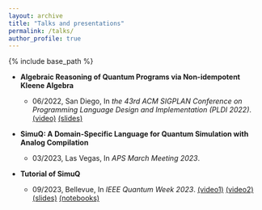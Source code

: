 ```yaml
---
layout: archive
title: "Talks and presentations"
permalink: /talks/
author_profile: true
---
```


{% include base_path %}

* **Algebraic Reasoning of Quantum Programs via Non-idempotent Kleene Algebra**
	* 06/2022, San Diego, In *the 43rd ACM SIGPLAN Conference on Programming Language Design and Implementation (PLDI 2022)*.  [(video)](https://www.youtube.com/watch?v=GuHUNiueBKM) [(slides)](https://pickspeng.github.io/files/nka_pldi22.pdf)

* **SimuQ: A Domain-Specific Language for Quantum Simulation with Analog Compilation**
	* 03/2023, Las Vegas, In *APS March Meeting 2023*.

* **Tutorial of SimuQ**
	* 09/2023, Bellevue, In *IEEE Quantum Week 2023*. [(video1)](https://events.rdmobile.com/Sessions/Details/1957458) [(video2)](https://events.rdmobile.com/Sessions/Details/1957459) [(slides)](https://pickspeng.github.io/files/simuq_tutorial.pdf) [(notebooks)](https://github.com/PicksPeng/SimuQ/tree/main/notebooks/tutorials)
